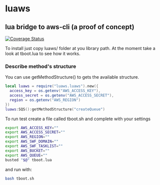 # luaws
## lua bridge to aws-cli (a proof of concept)

[![Coverage Status](https://coveralls.io/repos/CriztianiX/luaws/badge.svg?branch=master&service=github)](https://coveralls.io/github/CriztianiX/luaws?branch=master)

To install just copy luaws/ folder at you library path.
At the moment take a look at tboot.lua to see how it works.

### Describe method's structure
You can use getMethodStructure() to gets the available structure.

```lua
local luaws = require("luaws.luaws").new({
  access_key = os.getenv("AWS_ACCESS_KEY"),
  access_secret = os.getenv("AWS_ACCESS_SECRET"),
  region = os.getenv("AWS_REGION")
})
luaws:SQS():getMethodStructure("createQueue")
```



To run test create a file called tboot.sh and complete with your settings
```bash
export AWS_ACCESS_KEY=""
export AWS_ACCESS_SECRET=""
export AWS_REGION=""
export AWS_SWF_DOMAIN=""
export AWS_SWF_TASKLIST=""
export AWS_BUCKET=""
export AWS_QUEUE=""
busted "$@" tboot.lua
```
and run with:

```bash
bash tboot.sh
```
